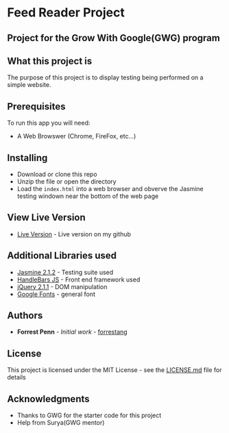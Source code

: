 # Feed Reader Project
## Project for the Grow With Google(GWG) program

## What this project is
The purpose of this project is to display testing being performed on a simple website.


## Prerequisites
To run this app you will need:
* A Web Browswer (Chrome, FireFox, etc...)


## Installing
* Download or clone this repo
* Unzip the file or open the directory
* Load the `index.html` into a web browser and obverve the Jasmine testing windown near the bottom of the web page

## View Live Version
* [Live Version](https://forrestang.github.io/feedReader/) - Live version on my github


## Additional Libraries used
* [Jasmine 2.1.2](https://jasmine.github.io/2.0/introduction) - Testing suite used
* [HandleBars JS](https://handlebarsjs.com/) - Front end framework used
* [jQuery 2.1.1](https://blog.jquery.com/2014/05/01/jquery-1-11-1-and-2-1-1-released/) - DOM manipulation
* [Google Fonts](https://fonts.google.com/) - general font


## Authors

* **Forrest Penn** - *Initial work* - [forrestang](https://github.com/forrestang)

## License

This project is licensed under the MIT License - see the [LICENSE.md](LICENSE.md) file for details

## Acknowledgments
* Thanks to GWG for the starter code for this project
* Help from Surya(GWG mentor)


